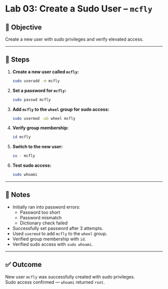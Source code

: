 # Lab 03: Create a Sudo User – `mcfly`

## 🧠 Objective  
Create a new user with sudo privileges and verify elevated access.

---

## 🔧 Steps

1. **Create a new user called `mcfly`:**

   ```bash
   sudo useradd -m mcfly
   ```

2. **Set a password for `mcfly`:**

   ```bash
   sudo passwd mcfly
   ```

3. **Add `mcfly` to the `wheel` group for sudo access:**

   ```bash
   sudo usermod -aG wheel mcfly
   ```

4. **Verify group membership:**

   ```bash
   id mcfly
   ```

5. **Switch to the new user:**

   ```bash
   su - mcfly
   ```

6. **Test sudo access:**

   ```bash
   sudo whoami
   ```

---

## 📝 Notes

- Initially ran into password errors:
  - Password too short
  - Password mismatch
  - Dictionary check failed
- Successfully set password after 3 attempts.
- Used `usermod` to add `mcfly` to the `wheel` group.
- Verified group membership with `id`.
- Verified sudo access with `sudo whoami`.

---

## ✅ Outcome  
New user `mcfly` was successfully created with sudo privileges.  
Sudo access confirmed — `whoami` returned `root`.
